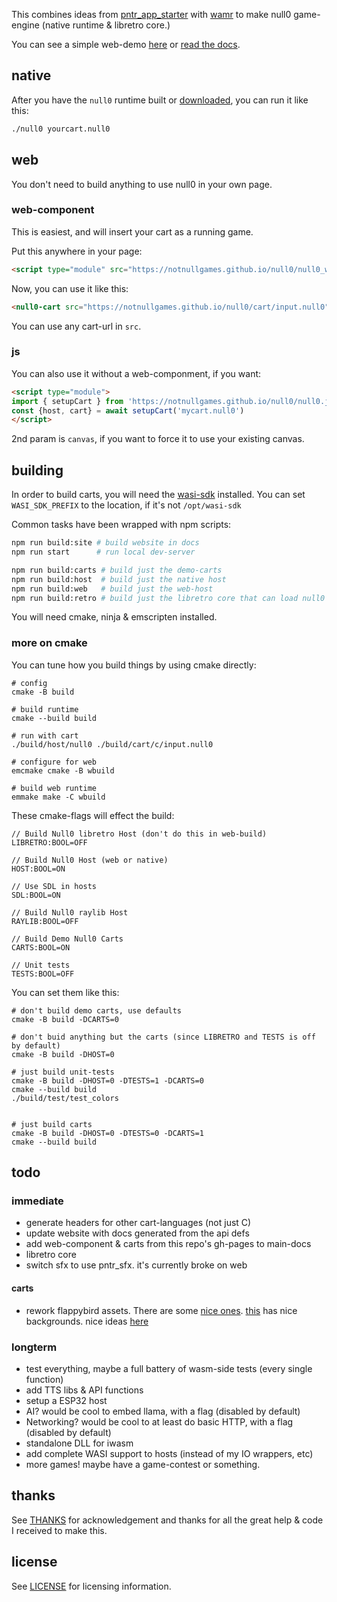 This combines ideas from [pntr_app_starter](https://github.com/RobLoach/pntr_app_starter) with [wamr](https://github.com/bytecodealliance/wasm-micro-runtime) to make null0 game-engine (native runtime & libretro core.)

You can see a simple web-demo [here](https://notnullgames.github.io/null0) or [read the docs](https://notnullgames.vercel.app/null0).

## native

After you have the `null0` runtime built or [downloaded](https://github.com/notnullgames/null0/releases), you can run it like this:

```sh
./null0 yourcart.null0
```

## web

You don't need to build anything to use null0 in your own page.

### web-component

This is easiest, and will insert your cart as a running game.

Put this anywhere in your page:

```html
<script type="module" src="https://notnullgames.github.io/null0/null0_wc.js"></script>
```

Now, you can use it like this:

```html
<null0-cart src="https://notnullgames.github.io/null0/cart/input.null0"></null0-cart>
```

You can use any cart-url in `src`.

### js

You can also use it without a web-componment, if you want:

```html
<script type="module">
import { setupCart } from 'https://notnullgames.github.io/null0/null0.js'
const {host, cart} = await setupCart('mycart.null0')
</script>
```

2nd param is `canvas`, if you want to force it to use your existing canvas.

## building

In order to build carts, you will need the [wasi-sdk](https://github.com/WebAssembly/wasi-sdk/releases) installed. You can set `WASI_SDK_PREFIX` to the location, if it's not `/opt/wasi-sdk`

Common tasks have been wrapped with npm scripts:

```sh
npm run build:site # build website in docs
npm run start      # run local dev-server

npm run build:carts # build just the demo-carts
npm run build:host  # build just the native host
npm run build:web   # build just the web-host
npm run build:retro # build just the libretro core that can load null0 files
```

You will need cmake, ninja & emscripten installed.

### more on cmake

You can tune how you build things by using cmake directly:

```
# config
cmake -B build

# build runtime
cmake --build build

# run with cart
./build/host/null0 ./build/cart/c/input.null0

# configure for web
emcmake cmake -B wbuild

# build web runtime
emmake make -C wbuild
```

These cmake-flags will effect the build:

```
// Build Null0 libretro Host (don't do this in web-build)
LIBRETRO:BOOL=OFF

// Build Null0 Host (web or native)
HOST:BOOL=ON

// Use SDL in hosts
SDL:BOOL=ON

// Build Null0 raylib Host
RAYLIB:BOOL=OFF

// Build Demo Null0 Carts
CARTS:BOOL=ON

// Unit tests
TESTS:BOOL=OFF
```

You can set them like this:

```
# don't build demo carts, use defaults
cmake -B build -DCARTS=0

# don't buid anything but the carts (since LIBRETRO and TESTS is off by default)
cmake -B build -DHOST=0

# just build unit-tests
cmake -B build -DHOST=0 -DTESTS=1 -DCARTS=0
cmake --build build
./build/test/test_colors


# just build carts
cmake -B build -DHOST=0 -DTESTS=0 -DCARTS=1
cmake --build build
```

## todo

### immediate

- generate headers for other cart-languages (not just C)
- update website with docs generated from the api defs
- add web-component & carts from this repo's gh-pages to main-docs
- libretro core
- switch sfx to use pntr_sfx. it's currently broke on web

#### carts

- rework flappybird assets. There are some [nice ones](https://flappybird.io/). [this](https://studio.code.org/flappy) has nice backgrounds. nice ideas [here](https://youtu.be/3IdOCxHGMIo?list=PLhQjrBD2T383Vx9-4vJYFsJbvZ_D17Qzh)


### longterm

- test everything, maybe a full battery of wasm-side tests (every single function)
- add TTS libs & API functions
- setup a ESP32 host
- AI? would be cool to embed llama, with a flag (disabled by default)
- Networking? would be cool to at least do basic HTTP, with a flag (disabled by default)
- standalone DLL for iwasm
- add complete WASI support to hosts (instead of my IO wrappers, etc)
- more games! maybe have a game-contest or something.

## thanks

See [THANKS](THANKS.md) for acknowledgement and thanks for all the great help & code I received to make this.


## license

See [LICENSE](LICENSE) for licensing information.
